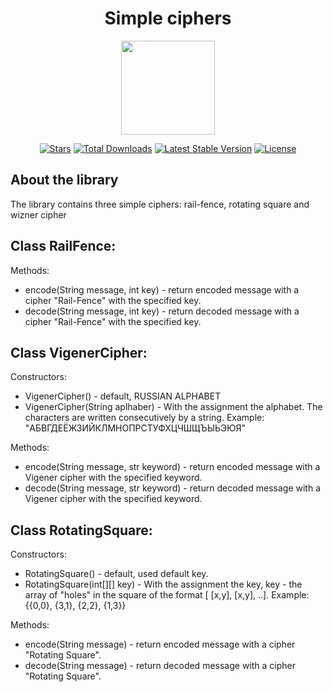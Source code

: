 <h1 align="center">Simple ciphers</h1>
<p align="center"><img src="https://i.imgur.com/ZfMSTrk.png" width=150></p>

<p align="center">
<a href="https://github.com/N1ghtF1re/Simple-ciphers/stargazers"><img src="https://img.shields.io/github/stars/N1ghtF1re/Simple-ciphers.svg" alt="Stars"></a>
<a href="https://github.com/N1ghtF1re/Simple-ciphers/releases"><img src="https://img.shields.io/badge/downloads-6-brightgreen.svg" alt="Total Downloads"></a>
<a href="https://github.com/N1ghtF1re/Simple-ciphers/releases"><img src="https://img.shields.io/github/tag/N1ghtF1re/Simple-ciphers.svg" alt="Latest Stable Version"></a>
<a href="https://github.com/N1ghtF1re/Simple-ciphers/blob/master/LICENSE"><img src="https://img.shields.io/github/license/N1ghtF1re/Simple-ciphers.svg" alt="License"></a>
</p>
</p>

## About the library
The library contains three simple ciphers: rail-fence, rotating square and wizner cipher

## Class RailFence: 
Methods: 
- encode(String message, int key) - return encoded message with a cipher "Rail-Fence" with the specified key.
- decode(String message, int key) - return decoded message with a cipher "Rail-Fence" with the specified key.

## Class VigenerCipher: 
Constructors: 
- VigenerCipher() - default, RUSSIAN ALPHABET
- VigenerCipher(String aplhaber) - With the assignment the alphabet. The characters are written consecutively by a string. Example: "АБВГДЕЁЖЗИЙКЛМНОПРСТУФХЦЧШЩЪЫЬЭЮЯ"

Methods: 
- encode(String message, str keyword) - return encoded message with a Vigener cipher with the specified keyword.
- decode(String message, str keyword) - return decoded message with a Vigener cipher with the specified keyword.


## Class RotatingSquare: 
Constructors: 
- RotatingSquare() - default, used default key.
- RotatingSquare(int[][] key) - With the assignment the key, key - the array of "holes" in the square of the format [ [x,y], [x,y], ..]. Example: {{0,0}, {3,1}, {2,2}, {1,3}}

Methods: 
- encode(String message) - return encoded message with a cipher "Rotating Square".
- decode(String message) - return decoded message with a cipher "Rotating Square".
